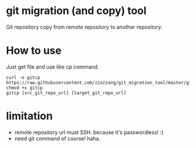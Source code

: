 # git migration (and copy) tool
Git repository copy from remote repository to another repository.

# How to use
Just get file and use like cp command.

```
curl -o gitcp https://raw.githubusercontent.com/ziozzang/git_migration_tool/master/gitcp.sh
chmod +x gitcp
gitcp [src_git_repo_url] [target_git_repo_url]
```

# limitation
* remote repository url must SSH. because it's passwordless! :)
* need git command of course! haha.
